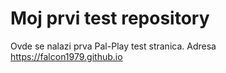 # Moj prvi test repository

Ovde se nalazi prva Pal-Play test stranica.
Adresa https://falcon1979.github.io
